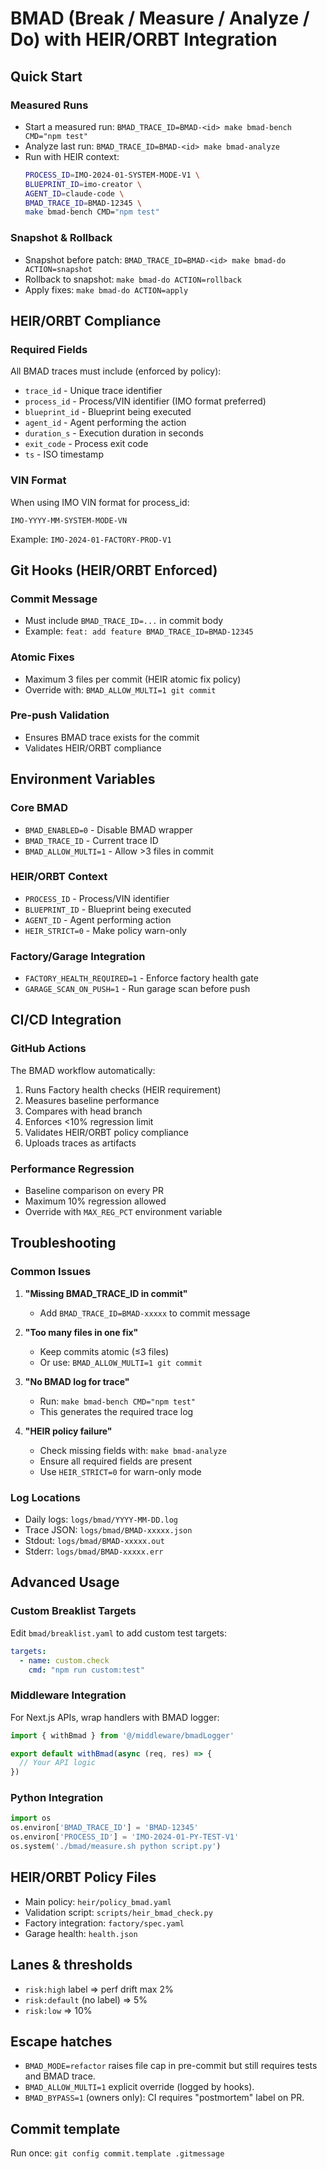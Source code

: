 # BMAD (Break / Measure / Analyze / Do) with HEIR/ORBT Integration

## Quick Start

### Measured Runs
- Start a measured run: `BMAD_TRACE_ID=BMAD-<id> make bmad-bench CMD="npm test"`
- Analyze last run: `BMAD_TRACE_ID=BMAD-<id> make bmad-analyze`
- Run with HEIR context:
  ```bash
  PROCESS_ID=IMO-2024-01-SYSTEM-MODE-V1 \
  BLUEPRINT_ID=imo-creator \
  AGENT_ID=claude-code \
  BMAD_TRACE_ID=BMAD-12345 \
  make bmad-bench CMD="npm test"
  ```

### Snapshot & Rollback
- Snapshot before patch: `BMAD_TRACE_ID=BMAD-<id> make bmad-do ACTION=snapshot`
- Rollback to snapshot: `make bmad-do ACTION=rollback`
- Apply fixes: `make bmad-do ACTION=apply`

## HEIR/ORBT Compliance

### Required Fields
All BMAD traces must include (enforced by policy):
- `trace_id` - Unique trace identifier
- `process_id` - Process/VIN identifier (IMO format preferred)
- `blueprint_id` - Blueprint being executed
- `agent_id` - Agent performing the action
- `duration_s` - Execution duration in seconds
- `exit_code` - Process exit code
- `ts` - ISO timestamp

### VIN Format
When using IMO VIN format for process_id:
```
IMO-YYYY-MM-SYSTEM-MODE-VN
```
Example: `IMO-2024-01-FACTORY-PROD-V1`

## Git Hooks (HEIR/ORBT Enforced)

### Commit Message
- Must include `BMAD_TRACE_ID=...` in commit body
- Example: `feat: add feature BMAD_TRACE_ID=BMAD-12345`

### Atomic Fixes
- Maximum 3 files per commit (HEIR atomic fix policy)
- Override with: `BMAD_ALLOW_MULTI=1 git commit`

### Pre-push Validation
- Ensures BMAD trace exists for the commit
- Validates HEIR/ORBT compliance

## Environment Variables

### Core BMAD
- `BMAD_ENABLED=0` - Disable BMAD wrapper
- `BMAD_TRACE_ID` - Current trace ID
- `BMAD_ALLOW_MULTI=1` - Allow >3 files in commit

### HEIR/ORBT Context
- `PROCESS_ID` - Process/VIN identifier
- `BLUEPRINT_ID` - Blueprint being executed
- `AGENT_ID` - Agent performing action
- `HEIR_STRICT=0` - Make policy warn-only

### Factory/Garage Integration
- `FACTORY_HEALTH_REQUIRED=1` - Enforce factory health gate
- `GARAGE_SCAN_ON_PUSH=1` - Run garage scan before push

## CI/CD Integration

### GitHub Actions
The BMAD workflow automatically:
1. Runs Factory health checks (HEIR requirement)
2. Measures baseline performance
3. Compares with head branch
4. Enforces <10% regression limit
5. Validates HEIR/ORBT policy compliance
6. Uploads traces as artifacts

### Performance Regression
- Baseline comparison on every PR
- Maximum 10% regression allowed
- Override with `MAX_REG_PCT` environment variable

## Troubleshooting

### Common Issues

1. **"Missing BMAD_TRACE_ID in commit"**
   - Add `BMAD_TRACE_ID=BMAD-xxxxx` to commit message
   
2. **"Too many files in one fix"**
   - Keep commits atomic (≤3 files)
   - Or use: `BMAD_ALLOW_MULTI=1 git commit`
   
3. **"No BMAD log for trace"**
   - Run: `make bmad-bench CMD="npm test"`
   - This generates the required trace log

4. **"HEIR policy failure"**
   - Check missing fields with: `make bmad-analyze`
   - Ensure all required fields are present
   - Use `HEIR_STRICT=0` for warn-only mode

### Log Locations
- Daily logs: `logs/bmad/YYYY-MM-DD.log`
- Trace JSON: `logs/bmad/BMAD-xxxxx.json`
- Stdout: `logs/bmad/BMAD-xxxxx.out`
- Stderr: `logs/bmad/BMAD-xxxxx.err`

## Advanced Usage

### Custom Breaklist Targets
Edit `bmad/breaklist.yaml` to add custom test targets:
```yaml
targets:
  - name: custom.check
    cmd: "npm run custom:test"
```

### Middleware Integration
For Next.js APIs, wrap handlers with BMAD logger:
```typescript
import { withBmad } from '@/middleware/bmadLogger'

export default withBmad(async (req, res) => {
  // Your API logic
})
```

### Python Integration
```python
import os
os.environ['BMAD_TRACE_ID'] = 'BMAD-12345'
os.environ['PROCESS_ID'] = 'IMO-2024-01-PY-TEST-V1'
os.system('./bmad/measure.sh python script.py')
```

## HEIR/ORBT Policy Files
- Main policy: `heir/policy_bmad.yaml`
- Validation script: `scripts/heir_bmad_check.py`
- Factory integration: `factory/spec.yaml`
- Garage health: `health.json`

## Lanes & thresholds
- `risk:high` label => perf drift max 2%
- `risk:default` (no label) => 5%
- `risk:low` => 10%
## Escape hatches
- `BMAD_MODE=refactor` raises file cap in pre-commit but still requires tests and BMAD trace.
- `BMAD_ALLOW_MULTI=1` explicit override (logged by hooks).
- `BMAD_BYPASS=1` (owners only): CI requires "postmortem" label on PR.
## Commit template
Run once: `git config commit.template .gitmessage`